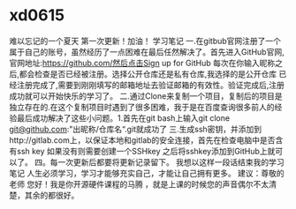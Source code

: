 # xd0615
难以忘记的一个夏天
第一次更新！加油！
学习笔记
一.在gitbub官网注册了一个属于自己的账号，虽然经历了一点困难在最后任然解决了。首先进入GitHub官网,官网地址:https://github.com/然后点击Sign up for GitHub 每次在你输入昵称之后,都会检查是否已经被注册。选择公开仓库还是私有仓库,我选择的是公开仓库
已经注册完成了,需要到刚刚填写的邮箱地址去验证邮箱的有效性。验证完成后,注册成功就可以开始快乐的学习了。
二.通过Clone来复制一个项目，复制后的项目是独立存在的.在这个复制项目时遇到了很多困难，我于是在百度查询很多前人的经验最后成功解决了这些小问题。1.首先在git bash上输入git clone git@github.com:"出昵称/仓库名“.git就成功了
三.生成ssh密钥，并添加到http://gitlab.com上，以保证本地和gitlab的安全连接，首先在检查电脑中是否含有ssh key 如果没有则需要创建一个SSHkey 之后将sshkey添加到GitHub上就可以了。
四。每一次更新后都要将更新记录留下。
我想以这样一段话结束我的学习笔记 人生必须学习，学习才能够充实自己，才能让自己拥有更多。
建议：尊敬的老师
您好！我是你开源硬件课程的马腾 ，就是上课的时候您的声音偶尔不太清楚，其余的都很好。


